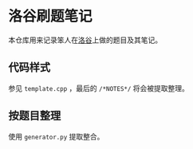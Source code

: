 # 洛谷刷题笔记

本仓库用来记录笨人在[洛谷](luogu.com)上做的题目及其笔记。

## 代码样式

参见 `template.cpp` ，最后的 `/*NOTES*/` 将会被提取整理。

## 按题目整理

使用 `generator.py` 提取整合。